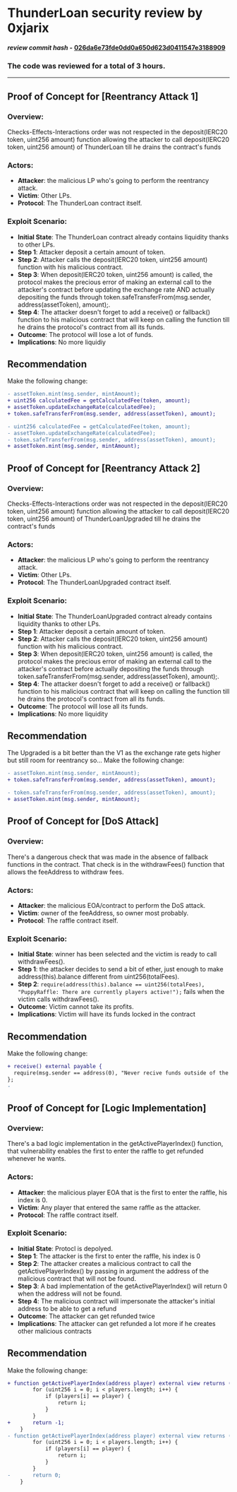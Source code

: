 # ThunderLoan security review by 0xjarix

*********************review commit hash -********************* **[026da6e73fde0dd0a650d623d0411547e3188909](https://github.com/Cyfrin/2023-11-Thunder-Loan)**

### The code was reviewed for a total of 3 hours.
---


## Proof of Concept for [Reentrancy Attack 1]

### Overview:
Checks-Effects-Interactions order was not respected in the deposit(IERC20 token, uint256 amount) function allowing the attacker to call deposit(IERC20 token, uint256 amount) of ThunderLoan till he drains the contract's funds

### Actors:
- **Attacker**: the malicious LP who's going to perform the reentrancy attack.
- **Victim**: Other LPs.
- **Protocol**: The ThunderLoan contract itself.

### Exploit Scenario:
- **Initial State**: The ThunderLoan contract already contains liquidity thanks to other LPs.
- **Step 1**: Attacker deposit a certain amount of token.
- **Step 2**: Attacker calls the deposit(IERC20 token, uint256 amount) function with his malicious contract.
- **Step 3**: When deposit(IERC20 token, uint256 amount) is called, the protocol makes the precious error of making an external call to the attacker's contract before updating the exchange rate AND actually depositing the funds through token.safeTransferFrom(msg.sender, address(assetToken), amount);.
- **Step 4**: The attacker doesn't forget to add a receive() or fallback() function to his malicious contract that will keep on calling the  function till he drains the protocol's contract from all its funds.
- **Outcome**: The protocol will lose a lot of funds.
- **Implications**: No more liquidiy

## Recommendation

Make the following change:

```diff
- assetToken.mint(msg.sender, mintAmount);
+ uint256 calculatedFee = getCalculatedFee(token, amount);
+ assetToken.updateExchangeRate(calculatedFee);
+ token.safeTransferFrom(msg.sender, address(assetToken), amount);

- uint256 calculatedFee = getCalculatedFee(token, amount);
- assetToken.updateExchangeRate(calculatedFee);
- token.safeTransferFrom(msg.sender, address(assetToken), amount);
+ assetToken.mint(msg.sender, mintAmount);

```
## Proof of Concept for [Reentrancy Attack 2]

### Overview:
Checks-Effects-Interactions order was not respected in the deposit(IERC20 token, uint256 amount) function allowing the attacker to call deposit(IERC20 token, uint256 amount) of ThunderLoanUpgraded till he drains the contract's funds

### Actors:
- **Attacker**: the malicious LP who's going to perform the reentrancy attack.
- **Victim**: Other LPs.
- **Protocol**: The ThunderLoanUpgraded contract itself.

### Exploit Scenario:
- **Initial State**: The ThunderLoanUpgraded contract already contains liquidity thanks to other LPs.
- **Step 1**: Attacker deposit a certain amount of token.
- **Step 2**: Attacker calls the deposit(IERC20 token, uint256 amount) function with his malicious contract.
- **Step 3**: When deposit(IERC20 token, uint256 amount) is called, the protocol makes the precious error of making an external call to the attacker's contract before actually depositing the funds through token.safeTransferFrom(msg.sender, address(assetToken), amount);.
- **Step 4**: The attacker doesn't forget to add a receive() or fallback() function to his malicious contract that will keep on calling the  function till he drains the protocol's contract from all its funds.
- **Outcome**: The protocol will lose all its funds.
- **Implications**: No more liquidity

## Recommendation
The Upgraded is a bit better than the V1 as the exchange rate gets higher but still room for reentrancy so...
Make the following change:

```diff
- assetToken.mint(msg.sender, mintAmount);
+ token.safeTransferFrom(msg.sender, address(assetToken), amount);

- token.safeTransferFrom(msg.sender, address(assetToken), amount);
+ assetToken.mint(msg.sender, mintAmount);

```
## Proof of Concept for [DoS Attack]

### Overview:
There's a dangerous check that was made in the absence of fallback functions in the contract. That check is in the withdrawFees() function that allows the feeAddress to withdraw fees.

### Actors:
- **Attacker**: the malicious EOA/contract to perform the DoS attack.
- **Victim**: owner of the feeAddress, so owner most probably.
- **Protocol**: The raffle contract itself.

### Exploit Scenario:
- **Initial State**: winner has been selected and the victim is ready to call withdrawFees().
- **Step 1**: the attacker decides to send a bit of ether, just enough to make address(this).balance different from uint256(totalFees).
- **Step 2**: ```require(address(this).balance == uint256(totalFees), "PuppyRaffle: There are currently players active!");``` fails when the victim calls withdrawFees().
- **Outcome**: Victim cannot take its profits.
- **Implications**: Victim will have its funds locked in the contract

## Recommendation

Make the following change:

```diff
+ receive() external payable {
  require(msg.sender == address(0), "Never recive funds outside of the enterRaffle() function"
};
-

```
## Proof of Concept for [Logic Implementation]

### Overview:
There's a bad logic implementation in the getActivePlayerIndex() function, that vulnerability enables the first to enter the raffle to get refunded whenever he wants.

### Actors:
- **Attacker**: the malicious player EOA that is the first to enter the raffle, his index is 0.
- **Victim**: Any player that entered the same raffle as the attacker.
- **Protocol**: The raffle contract itself.

### Exploit Scenario:
- **Initial State**: Protocl is depolyed.
- **Step 1**: The attacker is the first to enter the raffle, his index is 0
- **Step 2**: The attacker creates a malicious contract to call the getActivePlayerIndex() by passing in argument the address of the malicious contract that will not be found.
- **Step 3**: A bad implementation of the getActivePlayerIndex() will return 0 when the address will not be found.
- **Step 4**: The malicious contract will impersonate the attacker's initial address to be able to get a refund 
- **Outcome**: The attacker can get refunded twice
- **Implications**: The attacker can get refunded a lot more if he creates other malicious contracts

## Recommendation

Make the following change:

```diff
+ function getActivePlayerIndex(address player) external view returns (int128) {
        for (uint256 i = 0; i < players.length; i++) {
            if (players[i] == player) {
                return i;
            }
        }
+       return -1;
    }
- function getActivePlayerIndex(address player) external view returns (uint256) {
        for (uint256 i = 0; i < players.length; i++) {
            if (players[i] == player) {
                return i;
            }
        }
-       return 0;
    }

```
